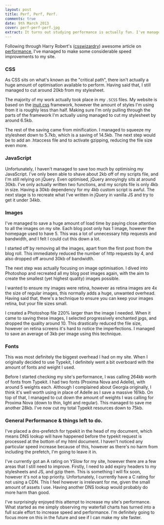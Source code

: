 ```yaml
---
layout: post
title: Perf, Perf, Perf.
comments: true
date: 9th March 2013
cover: perf-perf-perf.jpg
extract: It turns out studying performance is actually fun. I've managed to cut a considerable amount of load time off this website by paying close attention to my waterfall graphs and seeing what is slowing me down.
---
```


Following through Harry Robert's ([csswizardry](http://csswizardry.com)) awesome article on [performance](http://csswizardry.com/2013/01/front-end-performance-for-web-designers-and-front-end-developers/#section:resource-prefetching), I've managed to make some considerable speed improvements to my site.

### CSS

As CSS sits on what's known as the "critical path", there isn't actually a huge amount of optimisation available to perform. Having said that, I still managed to cut around 20kb from my stylesheet.

The majority of my work actually took place in my `.SCSS` files. My website is based on the [inuit.css](http://inuitcss.com) framework, however the amount of styles I'm using from it is roughly less than half. Making sure I'm only pulling through the parts of the framework I'm actually using managed to cut my stylesheet by around 6.5kb.

The rest of the saving came from minification. I managed to squeeze my stylesheet down to 5.7kb, which is a saving of 14.5kb. The next step would be to add an .htaccess file and to activate gzipping, reducing the file size even more. 

### JavaScript

Unfortunately, I haven't managed to save too much by optimising my JavaScript. I've only been able to shave about 2kb off of my scripts file, and I'm still relying on jQuery. Even optimised,  jQuery annoyingly sits at around 30kb. I've only actually written two functions, and my scripts file is only 4kb in size. Having a 30kb dependency for my 4kb custom script is awful. The next stage is to recreate what I've written in jQuery in vanilla JS and try to get it under 34kb.

### Images

I've managed to save a huge amount of load time by paying close attention to all the images on my site. Each blog post only has 1 image, however the homepage used to have 5. This was a lot of unnecessary http requests and bandwidth, and I felt I could cut this down a lot. 

I started off by removing all the images, apart from the first post from the blog roll. This immediately reduced the number of http requests by 4, and also dropped off around 30kb of bandwidth.

The next step was actually focusing on image optimisation. I dived into Photoshop and recreated all my blog post images again, with the aim to create the smallest (yet highest quality) images possible. 

I wanted to ensure my images were retina, however as retina images are 4x the size of regular images, this normally adds a huge, unwanted overhead. Having said that, there's a technique to ensure you can keep your images retina, but your file sizes small. 

I created a Photoshop file 220% larger than the image I needed. When it came to saving these images, I selected progressively enchanted jpgs, and dropped the quality around 10. This drastically reduced the file size, however on retina screens it's hard to notice the imperfections. I managed to save an average of 3kb per image using this technique.

### Fonts

This was most definitely the biggest overhead I had on my site. When I originally decided to use Typekit, I definitely went a bit overboard with the amount of fonts and weight I used. 

Before I started checking my site's performance, I was calling 264kb worth of fonts from Typekit. I had two fonts (Proxima Nova and Adelle), with around 5 weights each. Although I complained about Georgia originally, I think it's well worth using in place of Adelle as I save a massive 161kb. On top of that, I managed to cut down the amount of weights I was calling for Proxima Nova (down to thin, light and regular). This managed to save me another 28kb. I've now cut my total Typekit resources down to 75kb.

### General Performance & things left to do.

I've placed a dns-prefetch for typekit in the head of my document, which means DNS lookup will have happened before the typekit request is processed at the bottom of my html document. I haven't noticed any particular speed increase because of this, however as there's no harm from including the prefetch, I'm going to leave it in.

I've currently got an A rating on YSlow for my site, however there are a few areas that I still need to improve. Firstly, I need to add expiry headers to my stylesheets and JS, and gzip them. This is something I will fix soon, however it's not a top priority. Unfortunately, I currently have a C rating for not using a CDN. This I feel however is irrelevant for me, given the small amount of assets I use. Having another DNS lookup would probably do more harm than good.

I've surprisingly enjoyed this attempt to increase my site's performance. What started as me simply observing my waterfall charts has turned into a full scale effort to increase speed and performance. I'm definitely going to focus more on this in the future and see if I can make my site faster.

